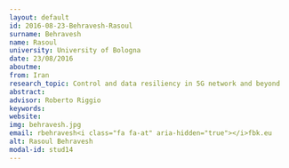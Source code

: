 ```yaml
---
layout: default 
id: 2016-08-23-Behravesh-Rasoul
surname: Behravesh
name: Rasoul
university: University of Bologna
date: 23/08/2016
aboutme: 
from: Iran
research_topic: Control and data resiliency in 5G network and beyond
abstract: 
advisor: Roberto Riggio
keywords: 
website: 
img: behravesh.jpg
email: rbehravesh<i class="fa fa-at" aria-hidden="true"></i>fbk.eu
alt: Rasoul Behravesh
modal-id: stud14
---
```

